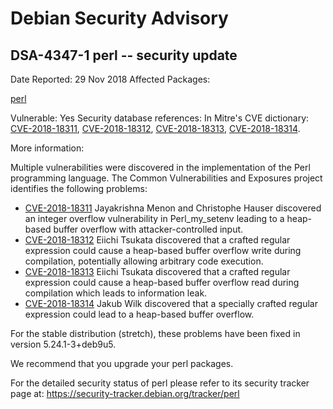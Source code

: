 
Debian Security Advisory
========================


DSA-4347-1 perl -- security update
----------------------------------



Date Reported:
29 Nov 2018
Affected Packages:

[perl](https://packages.debian.org/src:perl)

Vulnerable:
Yes
Security database references:
In Mitre's CVE dictionary: [CVE-2018-18311](https://security-tracker.debian.org/tracker/CVE-2018-18311), [CVE-2018-18312](https://security-tracker.debian.org/tracker/CVE-2018-18312), [CVE-2018-18313](https://security-tracker.debian.org/tracker/CVE-2018-18313), [CVE-2018-18314](https://security-tracker.debian.org/tracker/CVE-2018-18314).  

More information:

Multiple vulnerabilities were discovered in the implementation of the
Perl programming language. The Common Vulnerabilities and Exposures
project identifies the following problems:


* [CVE-2018-18311](https://security-tracker.debian.org/tracker/CVE-2018-18311)
Jayakrishna Menon and Christophe Hauser discovered an integer
 overflow vulnerability in Perl\_my\_setenv leading to a heap-based
 buffer overflow with attacker-controlled input.
* [CVE-2018-18312](https://security-tracker.debian.org/tracker/CVE-2018-18312)
Eiichi Tsukata discovered that a crafted regular expression could
 cause a heap-based buffer overflow write during compilation,
 potentially allowing arbitrary code execution.
* [CVE-2018-18313](https://security-tracker.debian.org/tracker/CVE-2018-18313)
Eiichi Tsukata discovered that a crafted regular expression could
 cause a heap-based buffer overflow read during compilation which
 leads to information leak.
* [CVE-2018-18314](https://security-tracker.debian.org/tracker/CVE-2018-18314)
Jakub Wilk discovered that a specially crafted regular expression
 could lead to a heap-based buffer overflow.


For the stable distribution (stretch), these problems have been fixed in
version 5.24.1-3+deb9u5.


We recommend that you upgrade your perl packages.


For the detailed security status of perl please refer to its security
tracker page at:
<https://security-tracker.debian.org/tracker/perl>





